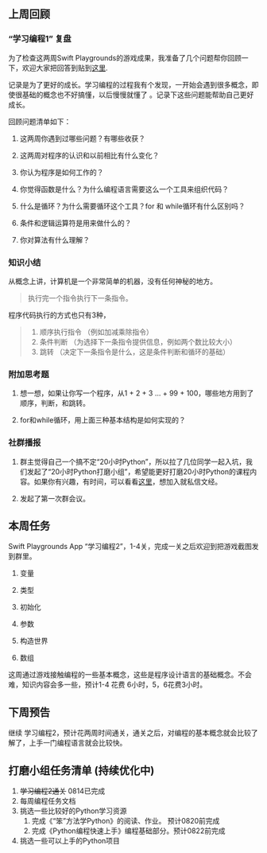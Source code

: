 ## 上周回顾

### “学习编程1” 复盘

为了检查这两周Swift Playgrounds的游戏成果，我准备了几个问题帮你回顾一下，欢迎大家把回答到贴到[这里](https://github.com/lanjing99/20HoursPython/issues/4).

记录是为了更好的成长。学习编程的过程我有个发现，一开始会遇到很多概念，即使很基础的概念也不好搞懂，以后慢慢就懂了 。记录下这些问题能帮助自己更好成长。


回顾问题清单如下：
1. 这两周你遇到过哪些问题？有哪些收获？

2. 这两周对程序的认识和以前相比有什么变化？

3. 你认为程序是如何工作的？

4. 你觉得函数是什么？为什么编程语言需要这么一个工具来组织代码？

5. 什么是循环？为什么需要循环这个工具？for 和 while循环有什么区别吗？

6. 条件和逻辑运算符是用来做什么的？

7. 你对算法有什么理解？

   

### 知识小结

从概念上讲，计算机是一个非常简单的机器，没有任何神秘的地方。

> 执行完一个指令执行下一条指令。



程序代码执行的方式也只有3种，

>1. 顺序执行指令 （例如加减乘除指令）
>2. 条件判断 （为选择下一条指令提供信息，例如两个数比较大小）
>3. 跳转 （决定下一条指令是什么，这是条件判断和循环的基础）



### 附加思考题

1. 想一想，如果让你写一个程序，从1 + 2 + 3 ... + 99 + 100，哪些地方用到了顺序，判断，和跳转。

2. for和while循环，用上面三种基本结构是如何实现的？



### 社群播报

1. 群主觉得自己一个搞不定“20小时Python”，所以拉了几位同学一起入坑，我们发起了“20小时Python打磨小组”，希望能更好打磨20小时Python的课程内容。如果你有兴趣，有时间，可以看看[这里](https://github.com/lanjing99/20HoursPython/blob/master/20小时Python打磨小组召集.md)，想加入就私信文经。

2. 发起了第一次群会议。

   

## 本周任务

Swift Playgrounds App “学习编程2”，1-4关，完成一关之后欢迎到把游戏截图发到群里。
1. 变量

2. 类型

3. 初始化

4. 参数

5. 构造世界

6. 数组

  这周通过游戏接触编程的一些基本概念，这些是程序设计语言的基础概念。不会难，知识内容会多一些，预计1-4 花费 6小时，5，6花费3小时。

  

## 下周预告

继续 学习编程2，预计花两周时间通关，通关之后，对编程的基本概念就会比较了解了，上手一门编程语言就会比较快。



## 打磨小组任务清单 (持续优化中)

1. ~~学习编程2通关~~ 0814已完成
2. 每周编程任务文档
3. 挑选一些比较好的Python学习资源
   1. 完成《“笨”方法学Python》的阅读、作业。    预计0820前完成
   2. 完成《Python编程快速上手》编程基础部分。预计0822前完成
4. 挑选一些可以上手的Python项目